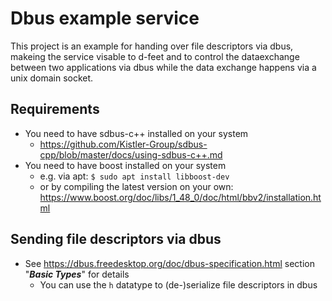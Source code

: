 # Dbus example service
This project is an example for handing over file descriptors via dbus, makeing the service visable to d-feet and to control the dataexchange between two applications via dbus while the data exchange happens via a unix domain socket.

## Requirements
+ You need to have sdbus-c++ installed on your system
    - https://github.com/Kistler-Group/sdbus-cpp/blob/master/docs/using-sdbus-c++.md
+ You need to have boost installed on your system
    - e.g. via apt: `$ sudo apt install libboost-dev`
    - or by compiling the latest version on your own: https://www.boost.org/doc/libs/1_48_0/doc/html/bbv2/installation.html

## Sending file descriptors via dbus
+ See https://dbus.freedesktop.org/doc/dbus-specification.html section "***Basic Types***" for details
    - You can use the `h` datatype to (de-)serialize file descriptors in dbus